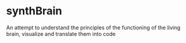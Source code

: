 # synthBrain

An attempt to understand the principles of the functioning of the living brain, visualize and translate them into code
